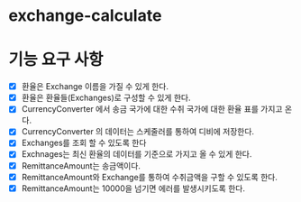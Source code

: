 # exchange-calculate

# 기능 요구 사항

- [x] 환율은 Exchange 이름을 가질 수 있게 한다.
- [x] 환율은 환율들(Exchanges)로 구성할 수 있게 한다.
- [x] CurrencyConverter 에서 송금 국가에 대한 수취 국가에 대한 환율 표를 가지고 온다.
- [x] CurrencyConverter 의 데이터는 스케줄러를 통하여 디비에 저장한다.
- [x] Exchanges를 조회 할 수 있도록 한다
- [x] Exchnages는 최신 환율의 데이터를 기준으로 가지고 올 수 있게 한다.
- [x] RemittanceAmount는 송금액이다.
- [x] RemittanceAmount와 Exchange를 통하여 수취금액을 구할 수 있도록 한다.
- [x] RemittanceAmount는 10000을 넘기면 에러를 발생시키도록 한다.